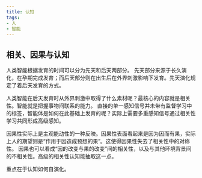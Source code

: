 ```yaml
---
title: 认知
tags:
- 人
- 智能
---
```


## 相关、因果与认知

人类智能根据发育的时间可以分为先天和后天两部分。
先天部分来源于长久演化，在孕期完成发育；而后天部分则在出生后在外界刺激影响下发育。先天演化规定了着后天发育的方式。

人类智能在后天发育时从外界刺激中取得了什么素材呢？最核心的内容就是相关性。智能就是把握事物间联系的能力。
直接的单一感知信号并未带有监督学习中的标签，智能体是如何在此基础上发育的呢？实际上需要多重感知信号通过相关性学习共同形成高级感知。

因果性实际上是主观能动性的一种反映。因果性表面看起来是因为因而有果，实际上人的期望则是“作用于因造成预想的果”。这使得因果性失去了相关性中的对称性。
因果也可以看成“因的改变与果的改变”间的相关性，以及与其他环境背景间的不相关性。高级的相关性认知能抽取这一点。

重点在于认知如何自演化。
